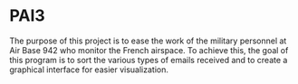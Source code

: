 # PAI3
The purpose of this project is to ease the work of the military personnel at Air Base 942 who monitor the French airspace. To achieve this, the goal of this program is to sort the various types of emails received and to create a graphical interface for easier visualization.
